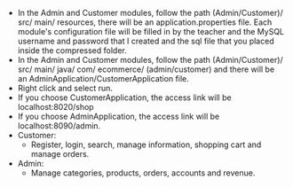 - In the Admin and Customer modules, follow the path (Admin/Customer)/ src/ main/ resources, there will be an application.properties file.
Each module's configuration file will be filled in by the teacher and the MySQL username and password that I created and the sql file that you placed inside the compressed folder.
- In the Admin and Customer modules, follow the path (Admin/Customer)/ src/ main/ java/ com/ ecommerce/ (admin/customer) and there will be an AdminApplication/CustomerApplication file.
- Right click and select run.
- If you choose CustomerApplication, the access link will be localhost:8020/shop
- If you choose AdminApplication, the access link will be localhost:8090/admin.
- Customer:
  - Register, login, search, manage information, shopping cart and manage orders.
- Admin:
  - Manage categories, products, orders, accounts and revenue.

